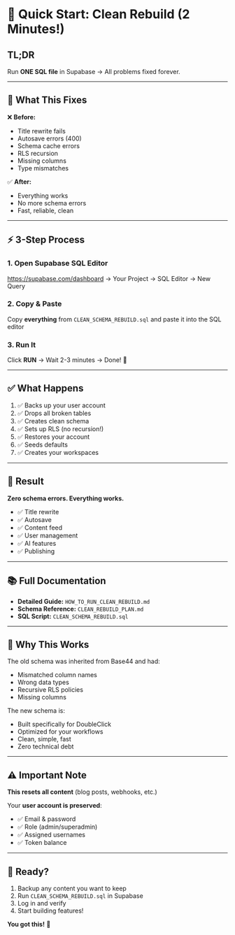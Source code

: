 # 🚀 Quick Start: Clean Rebuild (2 Minutes!)

## TL;DR

Run **ONE SQL file** in Supabase → All problems fixed forever.

---

## 🎯 What This Fixes

❌ **Before:**
- Title rewrite fails
- Autosave errors (400)
- Schema cache errors
- RLS recursion
- Missing columns
- Type mismatches

✅ **After:**
- Everything works
- No more schema errors
- Fast, reliable, clean

---

## ⚡ 3-Step Process

### 1. Open Supabase SQL Editor

https://supabase.com/dashboard → Your Project → SQL Editor → New Query

### 2. Copy & Paste

Copy **everything** from `CLEAN_SCHEMA_REBUILD.sql` and paste it into the SQL editor

### 3. Run It

Click **RUN** → Wait 2-3 minutes → Done! 🎉

---

## ✅ What Happens

1. ✅ Backs up your user account
2. ✅ Drops all broken tables
3. ✅ Creates clean schema
4. ✅ Sets up RLS (no recursion!)
5. ✅ Restores your account
6. ✅ Seeds defaults
7. ✅ Creates your workspaces

---

## 🎉 Result

**Zero schema errors. Everything works.**

- ✅ Title rewrite
- ✅ Autosave
- ✅ Content feed
- ✅ User management
- ✅ AI features
- ✅ Publishing

---

## 📚 Full Documentation

- **Detailed Guide:** `HOW_TO_RUN_CLEAN_REBUILD.md`
- **Schema Reference:** `CLEAN_REBUILD_PLAN.md`
- **SQL Script:** `CLEAN_SCHEMA_REBUILD.sql`

---

## 💪 Why This Works

The old schema was inherited from Base44 and had:
- Mismatched column names
- Wrong data types
- Recursive RLS policies
- Missing columns

The new schema is:
- Built specifically for DoubleClick
- Optimized for your workflows
- Clean, simple, fast
- Zero technical debt

---

## ⚠️ Important Note

**This resets all content** (blog posts, webhooks, etc.)

Your **user account is preserved**:
- ✅ Email & password
- ✅ Role (admin/superadmin)
- ✅ Assigned usernames
- ✅ Token balance

---

## 🚀 Ready?

1. Backup any content you want to keep
2. Run `CLEAN_SCHEMA_REBUILD.sql` in Supabase
3. Log in and verify
4. Start building features!

**You got this!** 💪

